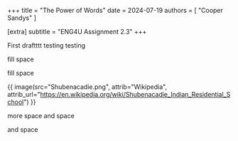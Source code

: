 +++
title = "The Power of Words"
date = 2024-07-19
authors = [ "Cooper Sandys" ]

[extra]
subtitle = "ENG4U Assignment 2.3"
+++

First draftttt testing testing

fill space

fill space

{{ image(src="Shubenacadie.png", attrib="Wikipedia", attrib_url="https://en.wikipedia.org/wiki/Shubenacadie_Indian_Residential_School") }}

more space and space

and space
